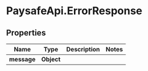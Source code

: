 # PaysafeApi.ErrorResponse

## Properties
Name | Type | Description | Notes
------------ | ------------- | ------------- | -------------
**message** | **Object** |  | 


